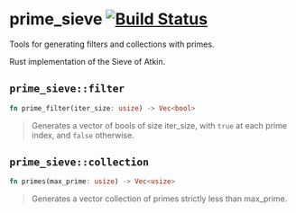 
# prime_sieve [![Build Status](https://travis-ci.org/FrogBomb/prime_sieve.svg?branch=master)](https://travis-ci.org/FrogBomb/prime_sieve)
Tools for generating filters and collections with primes. 

Rust implementation of the Sieve of Atkin. 

## `prime_sieve::filter`
```Rust
fn prime_filter(iter_size: usize) -> Vec<bool>
```
>Generates a vector of bools of size iter_size, with `true` at each prime index, and `false` otherwise.

## `prime_sieve::collection`
```Rust
fn primes(max_prime: usize) -> Vec<usize>
```
>Generates a vector collection of primes strictly less than max_prime.
